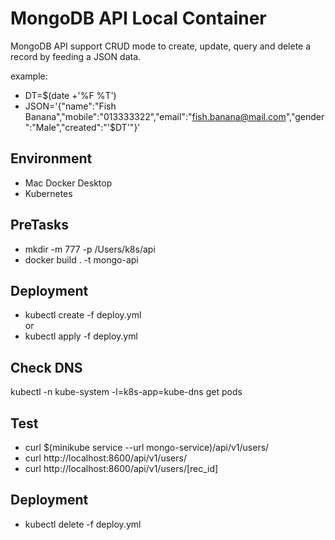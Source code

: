 
# MongoDB API Local Container
MongoDB API support CRUD mode to create, update, query and delete a record by feeding a JSON data.

example:
* DT=$(date +'%F %T')
* JSON='{"name":"Fish Banana","mobile":"013333322","email":"fish.banana@mail.com","gender":"Male","created":"'$DT'"}'

## Environment
* Mac Docker Desktop
* Kubernetes

## PreTasks
* mkdir -m 777 -p /Users/k8s/api
* docker build . -t mongo-api

## Deployment
* kubectl create -f deploy.yml
<br>or 
* kubectl apply -f deploy.yml

## Check DNS
kubectl -n kube-system -l=k8s-app=kube-dns get pods

## Test
* curl $(minikube service --url mongo-service)/api/v1/users/
* curl http://localhost:8600/api/v1/users/
* curl http://localhost:8600/api/v1/users/[rec_id]

## Deployment
* kubectl delete -f deploy.yml
